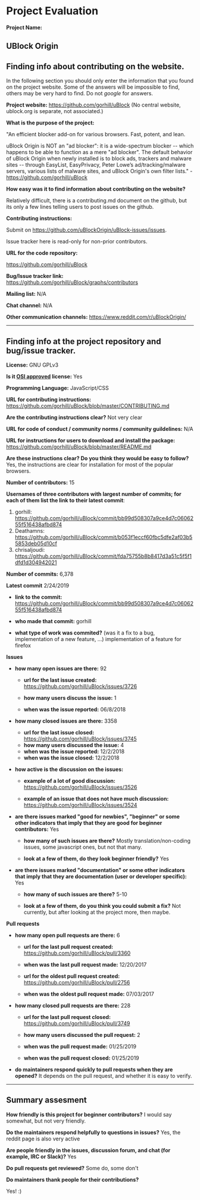 # Project Evaluation 



__Project Name:__  

UBlock Origin
---

## Finding info about contributing on the website.

In the following section you should only enter the information that you
found on the project website. Some of the answers will be impossible to find, others
may be very hard to find. Do not _google_ for answers.

__Project website:__
https://github.com/gorhill/uBlock (No central website, ublock.org is separate, not associated.)


__What is the purpose of the project:__

"An efficient blocker add-on for various browsers. Fast, potent, and lean.

uBlock Origin is NOT an "ad blocker": it is a wide-spectrum blocker -- which happens to be able to function as a mere "ad blocker". The default behavior of uBlock Origin when newly installed is to block ads, trackers and malware sites -- through EasyList, EasyPrivacy, Peter Lowe’s ad/tracking/malware servers, various lists of malware sites, and uBlock Origin's own filter lists." - https://github.com/gorhill/uBlock


__How easy was it to find information about contributing on the website?__

Relatively difficult, there is a contributing.md document on the github, but its only a few lines telling users to post issues on the github. 

__Contributing instructions:__

Submit on https://github.com/uBlockOrigin/uBlock-issues/issues.

Issue tracker here is read-only for non-prior contributors.

__URL for the code repository:__

https://github.com/gorhill/uBlock

__Bug/Issue tracker link:__
https://github.com/gorhill/uBlock/graphs/contributors

__Mailing list:__
N/A

__Chat channel:__
N/A

__Other communication channels:__
https://www.reddit.com/r/uBlockOrigin/


---

## Finding info at the project repository and bug/issue tracker.

__License:__
GNU GPLv3

__Is it [OSI approved](https://opensource.org/licenses/alphabetical) license:__
Yes

__Programming Language:__
JavaScript/CSS

__URL for contributing instructions:__ 
https://github.com/gorhill/uBlock/blob/master/CONTRIBUTING.md

__Are the contributing instructions clear?__ 
Not very clear


__URL for code of conduct / community norms / community guildelines:__
N/A

__URL for instructions for users to download and install the package:__
https://github.com/gorhill/uBlock/blob/master/README.md


__Are these instructions clear? Do you think they would be easy to follow?__
Yes, the instructions are clear for installation for most of the popular browsers.


__Number of contributors:__
15


__Usernames of three contributors with largest number of commits; for
each of them list the link to their latest commit__:

1. gorhill: https://github.com/gorhill/uBlock/commit/bb99d508307a9ce4d7c0606255f516438afbd874
2. Deathamns: https://github.com/gorhill/uBlock/commit/b053f1eccf60fbc5dfe2af03b55853deb05d10cf
3. chrisaljoudi: https://github.com/gorhill/uBlock/commit/fda75755b8b8417d3a51c5f5f1dfd1d304942021



__Number of commits:__
6,378

__Latest commit__
2/24/2019


- __link to the commit:__
https://github.com/gorhill/uBlock/commit/bb99d508307a9ce4d7c0606255f516438afbd874

- __who made that commit:__
gorhill

- __what type of work was commited?__ (was it a fix to a bug, implementation of a new feature, ...)
implementation of a feature for firefox


__Issues__

- __how many open issues are there:__
92

    - __url for the last issue created:__
    https://github.com/gorhill/uBlock/issues/3726

    - __how many users discuss the issue:__
    1
    
    - __when was the issue reported:__
    06/8/2018
    

- __how many closed issues are there:__
3358
    - __url for the last issue closed:__
    https://github.com/gorhill/uBlock/issues/3745
    - __how many users discussed the issue:__
    4
    - __when was the issue reported:__
    12/2/2018
    - __when was the issue closed:__
    12/2/2018

- __how active is the discussion on the issues:__ 

    - __example of a lot of good discussion:__ 
    https://github.com/gorhill/uBlock/issues/3526
    
    - __example of an issue that does not have much discussion:__
    https://github.com/gorhill/uBlock/issues/3524



- __are there issues marked "good for newbies", "beginner" or some other indicators that imply that they are good for beginner contributors:__
Yes

    - __how many of such issues are there?__
    Mostly translation/non-coding issues, some javascript ones, but not that many.
    
    - __look at a few of them, do they look beginner friendly?__ 
    Yes



- __are there issues marked "documentation" or some other indicators that imply that they are documentation (user or developer specific):__
Yes

    - __how many of such issues are there?__
    5-10

    
    - __look at a few of them, do you think you could submit a fix?__ 
    Not currently, but after looking at the project more, then maybe. 



__Pull requests__

- __how many open pull requests are there:__
6

    - __url for the last pull request created:__
    https://github.com/gorhill/uBlock/pull/3360
    
    - __when was the last pull request made:__
    12/20/2017

    - __url for the oldest pull request created:__
    https://github.com/gorhill/uBlock/pull/2756
    
    - __when was the oldest pull request made:__
    07/03/2017

- __how many closed pull requests are there:__
228

    - __url for the last pull request closed:__
    https://github.com/gorhill/uBlock/pull/3749
    
    - __how many users discussed the pull request:__
    2
    
    - __when was the pull request made:__
    01/25/2019
    
    - __when was the pull request closed:__
    01/25/2019
    

- __do maintainers respond quickly to pull requests when they are opened?__ 
It depends on the pull request, and whether it is easy to verify.





---


## Summary assesment
__How friendly is this project for beginner contributors?__
I would say somewhat, but not very friendly.


__Do the maintainers respond helpfully to questions in issues?__
Yes, the reddit page is also very active


__Are people friendly in the issues, discussion forum, and chat (for example, IRC or Slack)?__
Yes


__Do pull requests get reviewed?__
Some do, some don't



__Do maintainers thank people for their contributions?__

Yes! :)